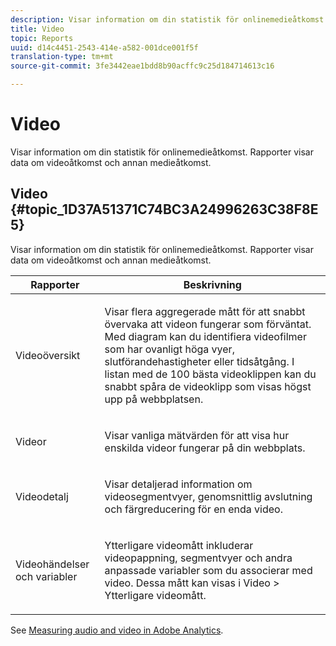 ```yaml
---
description: Visar information om din statistik för onlinemedieåtkomst. Rapporter visar data om videoåtkomst och annan medieåtkomst.
title: Video
topic: Reports
uuid: d14c4451-2543-414e-a582-001dce001f5f
translation-type: tm+mt
source-git-commit: 3fe3442eae1bdd8b90acffc9c25d184714613c16

---
```



# Video

Visar information om din statistik för onlinemedieåtkomst. Rapporter visar data om videoåtkomst och annan medieåtkomst.

## Video {#topic_1D37A51371C74BC3A24996263C38F8E5}

Visar information om din statistik för onlinemedieåtkomst. Rapporter visar data om videoåtkomst och annan medieåtkomst.

<table id="table_A032C55365C34F808764965ADF62F81F"> 
 <thead> 
  <tr> 
   <th colname="col1" class="entry"> Rapporter </th> 
   <th colname="col2" class="entry"> Beskrivning </th> 
  </tr> 
 </thead>
 <tbody> 
  <tr> 
   <td colname="col1"> Videoöversikt </td> 
   <td colname="col2"> <p> Visar flera aggregerade mått för att snabbt övervaka att videon fungerar som förväntat. Med diagram kan du identifiera videofilmer som har ovanligt höga vyer, slutförandehastigheter eller tidsåtgång. I listan med de 100 bästa videoklippen kan du snabbt spåra de videoklipp som visas högst upp på webbplatsen. </p> </td> 
  </tr> 
  <tr> 
   <td colname="col1"> Videor </td> 
   <td colname="col2"> <p> Visar vanliga mätvärden för att visa hur enskilda videor fungerar på din webbplats. </p> </td> 
  </tr> 
  <tr> 
   <td colname="col1"> Videodetalj </td> 
   <td colname="col2"> <p> Visar detaljerad information om videosegmentvyer, genomsnittlig avslutning och färgreducering för en enda video. </p> </td> 
  </tr> 
  <tr> 
   <td colname="col1"> Videohändelser och variabler </td> 
   <td colname="col2"> <p> Ytterligare videomått inkluderar videopappning, segmentvyer och andra anpassade variabler som du associerar med video. Dessa mått kan visas i <span class="uicontrol"> Video</span> &gt; <span class="uicontrol"> Ytterligare videomått</span>. </p> </td> 
  </tr> 
 </tbody> 
</table>

See [Measuring audio and video in Adobe Analytics](https://docs.adobe.com/content/help/en/media-analytics/using/media-overview.html).
